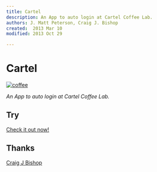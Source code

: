 ```yaml
---
title: Cartel
description: An App to auto login at Cartel Coffee Lab.
authors: J. Matt Peterson, Craig J. Bishop
created:  2013 Mar 10
modified: 2013 Oct 29

---
```


Cartel
======

[![coffee](https://raw.github.com/jmatt/cartel/master/coffee+cup+icon+black.png)](#try)

*An App to auto login at Cartel Coffee Lab.*

Try
---

[Check it out now!](http://jmatt.org/cartel/Cartel-0.5.0.dmg)

Thanks
------

[Craig J Bishop](https://github.com/craigjb)
